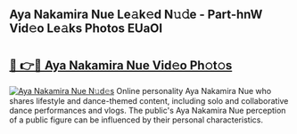 ## Aya Nakamira Nue Le𝚊k𝚎d N𝚞𝚍e - Part-hnW Vid𝚎o Le𝚊ks Photos EUaOI

# <h2><a href="http://fb03ljy.evod.top/?m=Aya+Nakamira+Nue">🔗 👉🔴 Aya Nakamira Nue Vid𝚎o Ph𝚘t𝚘s</a></h2>

[![Aya Nakamira Nue N𝚞d𝚎s](https://i.imgur.com/8V9OHl7.gif)](http://fb03ljy.evod.top/?m=Aya+Nakamira+Nue)
Online personality Aya Nakamira Nue who shares lifestyle and dance-themed content, including solo and collaborative dance performances and vlogs. The public's Aya Nakamira Nue perception of a public figure can be influenced by their personal characteristics. 
